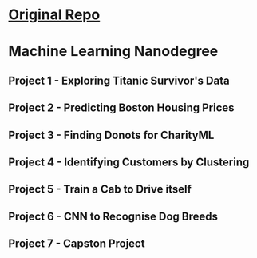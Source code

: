 # [Original Repo](https://github.com/udacity/machine-learning)

# Machine Learning Nanodegree

## Project 1 - Exploring Titanic Survivor's Data

## Project 2 - Predicting Boston Housing Prices

## Project 3 - Finding Donots for CharityML

## Project 4 - Identifying Customers by Clustering

## Project 5 - Train a Cab to Drive itself

## Project 6 - CNN to Recognise Dog Breeds

## Project 7 - Capston Project

